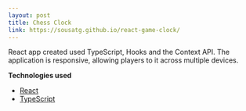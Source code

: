 ```yaml
---
layout: post
title: Chess Clock
link: https://sousatg.github.io/react-game-clock/
---
```


React app created used TypeScript, Hooks and the Context API. The application is responsive, allowing players to it across multiple devices.


<!--
<table>
<tr>
<td><img src="/images/react-chess-clock-mobile.png" /></td>
<td><img src="/images/react-chess-clock-desktop.png" /></td>
</tr>
</table>-->

<b>Technologies used</b>
<ul>
    <li><a href="https://reactjs.org/" target="blank">React</a></li>
    <li><a href="https://www.typescriptlang.org/" target="blank">TypeScript</a></li>
</ul>
